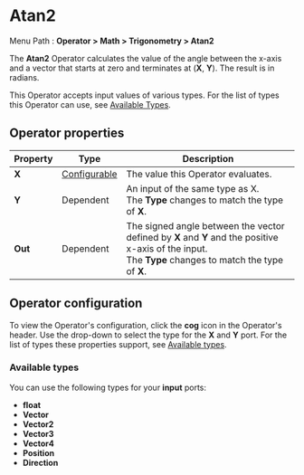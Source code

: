 # Atan2

Menu Path : **Operator > Math > Trigonometry > Atan2**

The **Atan2** Operator calculates the value of the angle between the x-axis and a vector that starts at zero and terminates at (**X**, **Y**). The result is in radians.

This Operator accepts input values of various types. For the list of types this Operator can use, see [Available Types](#available-types).

## Operator properties

| **Property** | **Type**                                | **Description**                                              |
| ------------ | --------------------------------------- | ------------------------------------------------------------ |
| **X**        | [Configurable](#operator-configuration) | The value this Operator evaluates.                           |
| **Y**        | Dependent                               | An input of the same type as X.<br/>The **Type** changes to match the type of **X**. |
| **Out**      | Dependent                               | The signed angle between the vector defined by **X** and **Y** and the positive x-axis of the input.<br/>The **Type** changes to match the type of **X**. |

## Operator configuration

To view the Operator's configuration, click the **cog** icon in the Operator's header. Use the drop-down to select the type for the **X** and **Y** port. For the list of types these properties support, see [Available types](#available-types).



### Available types

You can use the following types for your **input** ports:

- **float**
- **Vector**
- **Vector2**
- **Vector3**
- **Vector4**
- **Position**
- **Direction**
